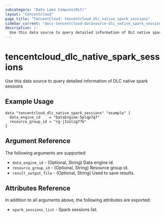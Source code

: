 ```yaml
---
subcategory: "Data Lake Compute(DLC)"
layout: "tencentcloud"
page_title: "TencentCloud: tencentcloud_dlc_native_spark_sessions"
sidebar_current: "docs-tencentcloud-datasource-dlc_native_spark_sessions"
description: |-
  Use this data source to query detailed information of DLC native spark sessions
---
```


# tencentcloud_dlc_native_spark_sessions

Use this data source to query detailed information of DLC native spark sessions

## Example Usage

```hcl
data "tencentcloud_dlc_native_spark_sessions" "example" {
  data_engine_id    = "DataEngine-5plqp7q7"
  resource_group_id = "rg-j3zolzg77b"
}
```

## Argument Reference

The following arguments are supported:

* `data_engine_id` - (Optional, String) Data engine id.
* `resource_group_id` - (Optional, String) Resource group id.
* `result_output_file` - (Optional, String) Used to save results.

## Attributes Reference

In addition to all arguments above, the following attributes are exported:

* `spark_sessions_list` - Spark sessions list.




